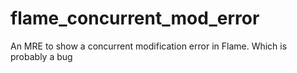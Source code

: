 # flame_concurrent_mod_error

An MRE to show a concurrent modification error in Flame. Which is probably a bug
